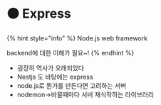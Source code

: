 # 🟤 Express

{% hint style="info" %}
Node.js web framework

backend에 대한 이해가 필요\~!
{% endhint %}

* 굉장히 역사가 오래되었다
* Nestjs 도 바탕에는 express
* node.js로 뭔가를 만든다면 고려하는 서버
* nodemon->바뀔때마다 서버 재식작하는 라이브러리
